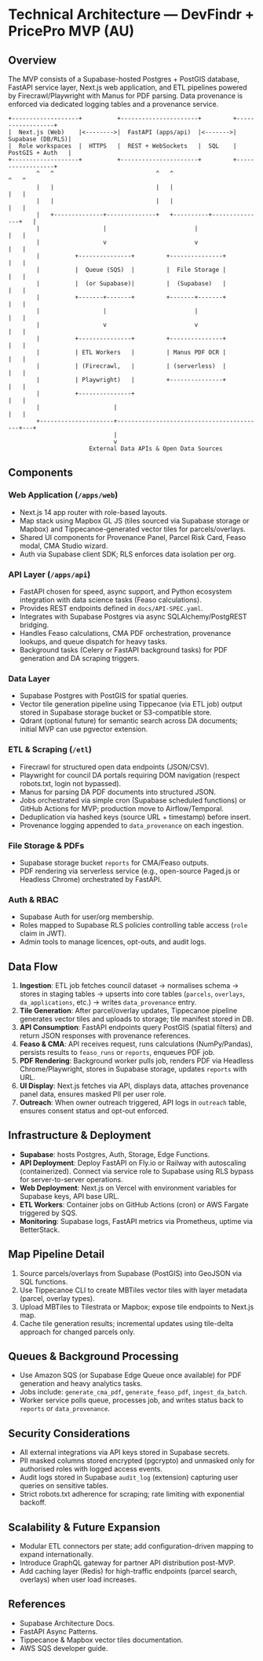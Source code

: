 # Technical Architecture — DevFindr + PricePro MVP (AU)

## Overview
The MVP consists of a Supabase-hosted Postgres + PostGIS database, FastAPI service layer, Next.js web application, and ETL pipelines powered by Firecrawl/Playwright with Manus for PDF parsing. Data provenance is enforced via dedicated logging tables and a provenance service.

```
+-------------------+          +----------------------+         +------------------+
|  Next.js (Web)    |<-------->|  FastAPI (apps/api)  |<------->| Supabase (DB/RLS)|
|  Role workspaces  |  HTTPS   |  REST + WebSockets   |  SQL    | PostGIS + Auth   |
+-------------------+          +----------------------+         +------------------+
        ^   ^                             ^   ^                          ^   ^
        |   |                             |   |                          |   |
        |   |                             |   |                          |   |
        |   +--------------+--------------+   +----------+---------------+   |
        |                  |                         |                   |   |
        |                  v                         v                   |   |
        |          +---------------+         +---------------+           |   |
        |          |  Queue (SQS)  |         |  File Storage |           |   |
        |          |  (or Supabase)|         |  (Supabase)   |           |   |
        |          +-------+-------+         +-------+-------+           |   |
        |                  |                         |                   |   |
        |                  v                         v                   |   |
        |          +---------------+         +---------------+           |   |
        |          | ETL Workers   |         | Manus PDF OCR |           |   |
        |          | (Firecrawl,   |         | (serverless)  |           |   |
        |          | Playwright)   |         +---------------+           |   |
        |          +---------------+                                     |   |
        |                     |                                          |   |
        +---------------------+------------------------------------------+---+
                              |                                              
                              v                                              
                       External Data APIs & Open Data Sources
```

## Components
### Web Application (`/apps/web`)
- Next.js 14 app router with role-based layouts.
- Map stack using Mapbox GL JS (tiles sourced via Supabase storage or Mapbox) and Tippecanoe-generated vector tiles for parcels/overlays.
- Shared UI components for Provenance Panel, Parcel Risk Card, Feaso modal, CMA Studio wizard.
- Auth via Supabase client SDK; RLS enforces data isolation per org.

### API Layer (`/apps/api`)
- FastAPI chosen for speed, async support, and Python ecosystem integration with data science tasks (Feaso calculations).
- Provides REST endpoints defined in `docs/API-SPEC.yaml`.
- Integrates with Supabase Postgres via async SQLAlchemy/PostgREST bridging.
- Handles Feaso calculations, CMA PDF orchestration, provenance lookups, and queue dispatch for heavy tasks.
- Background tasks (Celery or FastAPI background tasks) for PDF generation and DA scraping triggers.

### Data Layer
- Supabase Postgres with PostGIS for spatial queries.
- Vector tile generation pipeline using Tippecanoe (via ETL job) output stored in Supabase storage bucket or S3-compatible store.
- Qdrant (optional future) for semantic search across DA documents; initial MVP can use pgvector extension.

### ETL & Scraping (`/etl`)
- Firecrawl for structured open data endpoints (JSON/CSV).
- Playwright for council DA portals requiring DOM navigation (respect robots.txt, login not bypassed).
- Manus for parsing DA PDF documents into structured JSON.
- Jobs orchestrated via simple cron (Supabase scheduled functions) or GitHub Actions for MVP; production move to Airflow/Temporal.
- Deduplication via hashed keys (source URL + timestamp) before insert.
- Provenance logging appended to `data_provenance` on each ingestion.

### File Storage & PDFs
- Supabase storage bucket `reports` for CMA/Feaso outputs.
- PDF rendering via serverless service (e.g., open-source Paged.js or Headless Chrome) orchestrated by FastAPI.

### Auth & RBAC
- Supabase Auth for user/org membership.
- Roles mapped to Supabase RLS policies controlling table access (`role` claim in JWT).
- Admin tools to manage licences, opt-outs, and audit logs.

## Data Flow
1. **Ingestion**: ETL job fetches council dataset → normalises schema → stores in staging tables → upserts into core tables (`parcels`, `overlays`, `da_applications`, etc.) → writes `data_provenance` entry.
2. **Tile Generation**: After parcel/overlay updates, Tippecanoe pipeline generates vector tiles and uploads to storage; tile manifest stored in DB.
3. **API Consumption**: FastAPI endpoints query PostGIS (spatial filters) and return JSON responses with provenance references.
4. **Feaso & CMA**: API receives request, runs calculations (NumPy/Pandas), persists results to `feaso_runs` or `reports`, enqueues PDF job.
5. **PDF Rendering**: Background worker pulls job, renders PDF via Headless Chrome/Playwright, stores in Supabase storage, updates `reports` with URL.
6. **UI Display**: Next.js fetches via API, displays data, attaches provenance panel data, ensures masked PII per user role.
7. **Outreach**: When owner outreach triggered, API logs in `outreach` table, ensures consent status and opt-out enforced.

## Infrastructure & Deployment
- **Supabase**: hosts Postgres, Auth, Storage, Edge Functions.
- **API Deployment**: Deploy FastAPI on Fly.io or Railway with autoscaling (containerized). Connect via service role to Supabase using RLS bypass for server-to-server operations.
- **Web Deployment**: Next.js on Vercel with environment variables for Supabase keys, API base URL.
- **ETL Workers**: Container jobs on GitHub Actions (cron) or AWS Fargate triggered by SQS.
- **Monitoring**: Supabase logs, FastAPI metrics via Prometheus, uptime via BetterStack.

## Map Pipeline Detail
1. Source parcels/overlays from Supabase (PostGIS) into GeoJSON via SQL functions.
2. Use Tippecanoe CLI to create MBTiles vector tiles with layer metadata (parcel, overlay types).
3. Upload MBTiles to Tilestrata or Mapbox; expose tile endpoints to Next.js map.
4. Cache tile generation results; incremental updates using tile-delta approach for changed parcels only.

## Queues & Background Processing
- Use Amazon SQS (or Supabase Edge Queue once available) for PDF generation and heavy analytics tasks.
- Jobs include: `generate_cma_pdf`, `generate_feaso_pdf`, `ingest_da_batch`.
- Worker service polls queue, processes job, and writes status back to `reports` or `data_provenance`.

## Security Considerations
- All external integrations via API keys stored in Supabase secrets.
- PII masked columns stored encrypted (pgcrypto) and unmasked only for authorised roles with logged access events.
- Audit logs stored in Supabase `audit_log` (extension) capturing user queries on sensitive tables.
- Strict robots.txt adherence for scraping; rate limiting with exponential backoff.

## Scalability & Future Expansion
- Modular ETL connectors per state; add configuration-driven mapping to expand internationally.
- Introduce GraphQL gateway for partner API distribution post-MVP.
- Add caching layer (Redis) for high-traffic endpoints (parcel search, overlays) when user load increases.

## References
- Supabase Architecture Docs.
- FastAPI Async Patterns.
- Tippecanoe & Mapbox vector tiles documentation.
- AWS SQS developer guide.
